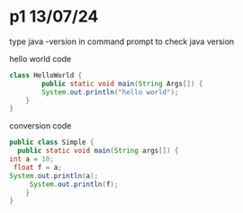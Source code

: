 # p1 13/07/24
type java -version in command prompt to check java version

hello world code
```java
class HelloWorld {
        public static void main(String Args[]) {
        System.out.println("hello world");
    }
}
```

conversion code
```java
public class Simple {
  public static void main(String args[]) {
int a = 10;
 float f = a;
System.out.println(a);
     System.out.println(f);
    }
}

